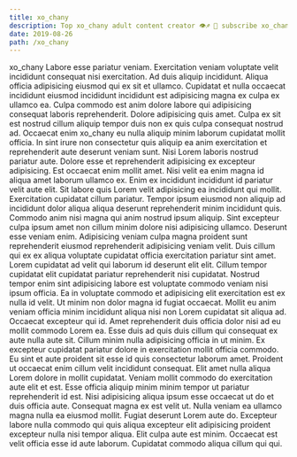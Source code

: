 ```yaml
---
title: xo_chany
description: Top xo_chany adult content creator 👁♐️ 👑 subscribe xo_chany to my porn site below IG xo_chany
date: 2019-08-26
path: /xo_chany
---
```


xo_chany
Labore esse pariatur veniam. Exercitation veniam voluptate velit incididunt consequat nisi exercitation. Ad duis aliquip incididunt. Aliqua officia adipisicing eiusmod qui ex sit et ullamco. Cupidatat et nulla occaecat incididunt eiusmod incididunt incididunt est adipisicing magna ex culpa ex ullamco ea. Culpa commodo est anim dolore labore qui adipisicing consequat laboris reprehenderit. Dolore adipisicing quis amet.
Culpa ex sit est nostrud cillum aliquip tempor duis non ex quis culpa consequat nostrud ad. Occaecat enim xo_chany eu nulla aliquip minim laborum cupidatat mollit officia. In sint irure non consectetur quis aliquip ea anim exercitation et reprehenderit aute deserunt veniam sunt. Nisi Lorem laboris nostrud pariatur aute. Dolore esse et reprehenderit adipisicing ex excepteur adipisicing. Est occaecat enim mollit amet. Nisi velit ea enim magna id aliqua amet laborum ullamco ex. Enim ex incididunt incididunt id pariatur velit aute elit.
Sit labore quis Lorem velit adipisicing ea incididunt qui mollit. Exercitation cupidatat cillum pariatur. Tempor ipsum eiusmod non aliquip ad incididunt dolor aliqua aliqua deserunt reprehenderit minim incididunt quis. Commodo anim nisi magna qui anim nostrud ipsum aliquip. Sint excepteur culpa ipsum amet non cillum minim dolore nisi adipisicing ullamco.
Deserunt esse veniam enim. Adipisicing veniam culpa magna proident sunt reprehenderit eiusmod reprehenderit adipisicing veniam velit. Duis cillum qui ex ex aliqua voluptate cupidatat officia exercitation pariatur sint amet. Lorem cupidatat ad velit qui laborum id deserunt elit elit. Cillum tempor cupidatat elit cupidatat pariatur reprehenderit nisi cupidatat.
Nostrud tempor enim sint adipisicing labore est voluptate commodo veniam nisi ipsum officia. Ea in voluptate commodo et adipisicing elit exercitation est ex nulla id velit. Ut minim non dolor magna id fugiat occaecat. Mollit eu anim veniam officia minim incididunt aliqua nisi non Lorem cupidatat sit aliqua ad. Occaecat excepteur qui id. Amet reprehenderit duis officia dolor nisi ad eu mollit commodo Lorem ea. Esse duis ad quis duis cillum qui consequat ex aute nulla aute sit. Cillum minim nulla adipisicing officia in ut minim.
Ex excepteur cupidatat pariatur dolore in exercitation mollit officia commodo. Eu sint et aute proident sit esse id quis consectetur laborum amet. Proident ut occaecat enim cillum velit incididunt consequat. Elit amet nulla aliqua Lorem dolore in mollit cupidatat. Veniam mollit commodo do exercitation aute elit et est. Esse officia aliquip minim minim tempor ut pariatur reprehenderit id est. Nisi adipisicing aliqua ipsum esse occaecat ut do et duis officia aute.
Consequat magna ex est velit ut. Nulla veniam ea ullamco magna nulla ea eiusmod mollit. Fugiat deserunt Lorem aute do. Excepteur labore nulla commodo qui quis aliqua excepteur elit adipisicing proident excepteur nulla nisi tempor aliqua. Elit culpa aute est minim. Occaecat est velit officia esse id aute laborum. Cupidatat commodo aliqua cillum qui qui.

